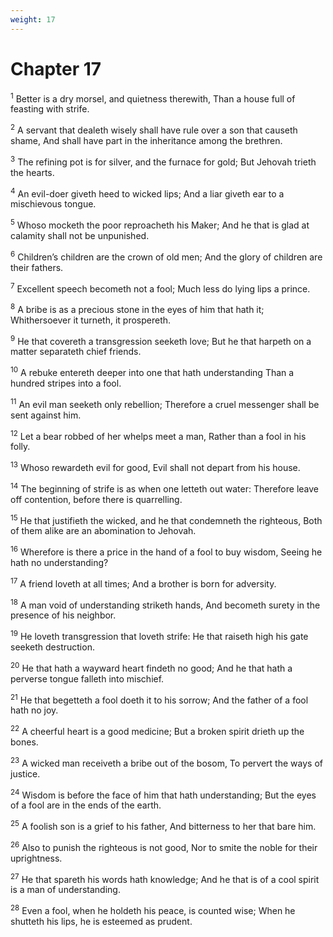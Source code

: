 ```yaml
---
weight: 17
---
```


# Chapter 17

<sup>1</sup> Better is a dry morsel, and quietness therewith, Than a house full of feasting with strife. 

<sup>2</sup> A servant that dealeth wisely shall have rule over a son that causeth shame, And shall have part in the inheritance among the brethren. 

<sup>3</sup> The refining pot is for silver, and the furnace for gold; But Jehovah trieth the hearts. 

<sup>4</sup> An evil-doer giveth heed to wicked lips; And a liar giveth ear to a mischievous tongue. 

<sup>5</sup> Whoso mocketh the poor reproacheth his Maker; And he that is glad at calamity shall not be unpunished. 

<sup>6</sup> Children’s children are the crown of old men; And the glory of children are their fathers. 

<sup>7</sup> Excellent speech becometh not a fool; Much less do lying lips a prince. 

<sup>8</sup> A bribe is as a precious stone in the eyes of him that hath it; Whithersoever it turneth, it prospereth. 

<sup>9</sup> He that covereth a transgression seeketh love; But he that harpeth on a matter separateth chief friends. 

<sup>10</sup> A rebuke entereth deeper into one that hath understanding Than a hundred stripes into a fool. 

<sup>11</sup> An evil man seeketh only rebellion; Therefore a cruel messenger shall be sent against him. 

<sup>12</sup> Let a bear robbed of her whelps meet a man, Rather than a fool in his folly. 

<sup>13</sup> Whoso rewardeth evil for good, Evil shall not depart from his house. 

<sup>14</sup> The beginning of strife is as when one letteth out water: Therefore leave off contention, before there is quarrelling. 

<sup>15</sup> He that justifieth the wicked, and he that condemneth the righteous, Both of them alike are an abomination to Jehovah. 

<sup>16</sup> Wherefore is there a price in the hand of a fool to buy wisdom, Seeing he hath no understanding? 

<sup>17</sup> A friend loveth at all times; And a brother is born for adversity. 

<sup>18</sup> A man void of understanding striketh hands, And becometh surety in the presence of his neighbor. 

<sup>19</sup> He loveth transgression that loveth strife: He that raiseth high his gate seeketh destruction. 

<sup>20</sup> He that hath a wayward heart findeth no good; And he that hath a perverse tongue falleth into mischief. 

<sup>21</sup> He that begetteth a fool doeth it to his sorrow; And the father of a fool hath no joy. 

<sup>22</sup> A cheerful heart is a good medicine; But a broken spirit drieth up the bones. 

<sup>23</sup> A wicked man receiveth a bribe out of the bosom, To pervert the ways of justice. 

<sup>24</sup> Wisdom is before the face of him that hath understanding; But the eyes of a fool are in the ends of the earth. 

<sup>25</sup> A foolish son is a grief to his father, And bitterness to her that bare him. 

<sup>26</sup> Also to punish the righteous is not good, Nor to smite the noble for their uprightness. 

<sup>27</sup> He that spareth his words hath knowledge; And he that is of a cool spirit is a man of understanding. 

<sup>28</sup> Even a fool, when he holdeth his peace, is counted wise; When he shutteth his lips, he is esteemed as prudent. 


